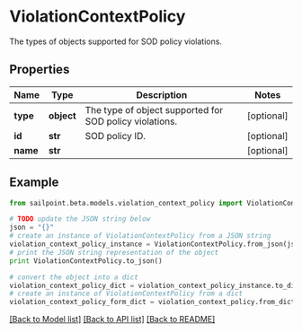 # ViolationContextPolicy

The types of objects supported for SOD policy violations.

## Properties
Name | Type | Description | Notes
------------ | ------------- | ------------- | -------------
**type** | **object** | The type of object supported for SOD policy violations. | [optional] 
**id** | **str** | SOD policy ID. | [optional] 
**name** | **str** |  | [optional] 

## Example

```python
from sailpoint.beta.models.violation_context_policy import ViolationContextPolicy

# TODO update the JSON string below
json = "{}"
# create an instance of ViolationContextPolicy from a JSON string
violation_context_policy_instance = ViolationContextPolicy.from_json(json)
# print the JSON string representation of the object
print ViolationContextPolicy.to_json()

# convert the object into a dict
violation_context_policy_dict = violation_context_policy_instance.to_dict()
# create an instance of ViolationContextPolicy from a dict
violation_context_policy_form_dict = violation_context_policy.from_dict(violation_context_policy_dict)
```
[[Back to Model list]](../README.md#documentation-for-models) [[Back to API list]](../README.md#documentation-for-api-endpoints) [[Back to README]](../README.md)


